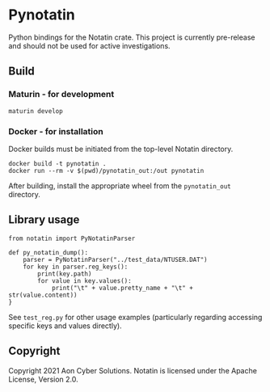 # Pynotatin
Python bindings for the Notatin crate. This project is currently pre-release and should not be used for active investigations.

## Build
### Maturin - for development
```
maturin develop
```
### Docker - for installation
Docker builds must be initiated from the top-level Notatin directory.
```
docker build -t pynotatin .
docker run --rm -v $(pwd)/pynotatin_out:/out pynotatin
```
After building, install the appropriate wheel from the `pynotatin_out` directory.

## Library usage
```python,no_run
from notatin import PyNotatinParser

def py_notatin_dump():
    parser = PyNotatinParser("../test_data/NTUSER.DAT")
    for key in parser.reg_keys():
        print(key.path)
        for value in key.values():
            print("\t" + value.pretty_name + "\t" + str(value.content))
}
```
See `test_reg.py` for other usage examples (particularly regarding accessing specific keys and values directly).

## Copyright
Copyright 2021 Aon Cyber Solutions. Notatin is licensed under the Apache License, Version 2.0.

